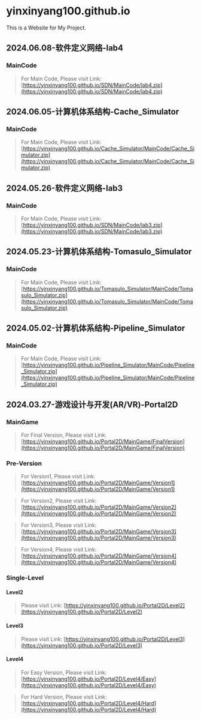 # yinxinyang100.github.io
This is a Website for My Project.

## 2024.06.08-软件定义网络-lab4
### MainCode
> For Main Code, Please visit Link: [https://yinxinyang100.github.io/SDN/MainCode/lab4.zip](https://yinxinyang100.github.io/SDN/MainCode/lab4.zip)

## 2024.06.05-计算机体系结构-Cache_Simulator
### MainCode
> For Main Code, Please visit Link: [https://yinxinyang100.github.io/Cache_Simulator/MainCode/Cache_Simulator.zip](https://yinxinyang100.github.io/Cache_Simulator/MainCode/Cache_Simulator.zip)

## 2024.05.26-软件定义网络-lab3
### MainCode
> For Main Code, Please visit Link: [https://yinxinyang100.github.io/SDN/MainCode/lab3.zip](https://yinxinyang100.github.io/SDN/MainCode/lab3.zip)

## 2024.05.23-计算机体系结构-Tomasulo_Simulator
### MainCode
> For Main Code, Please visit Link: [https://yinxinyang100.github.io/Tomasulo_Simulator/MainCode/Tomasulo_Simulator.zip](https://yinxinyang100.github.io/Tomasulo_Simulator/MainCode/Tomasulo_Simulator.zip)

## 2024.05.02-计算机体系结构-Pipeline_Simulator
### MainCode
> For Main Code, Please visit Link: [https://yinxinyang100.github.io/Pipeline_Simulator/MainCode/Pipeline_Simulator.zip](https://yinxinyang100.github.io/Pipeline_Simulator/MainCode/Pipeline_Simulator.zip)

## 2024.03.27-游戏设计与开发(AR/VR)-Portal2D

### MainGame

> For Final Version, Please visit Link: [https://yinxinyang100.github.io/Portal2D/MainGame/FinalVersion](https://yinxinyang100.github.io/Portal2D/MainGame/FinalVersion)

### Pre-Version

> For Version1, Please visit Link: [https://yinxinyang100.github.io/Portal2D/MainGame/Version1](https://yinxinyang100.github.io/Portal2D/MainGame/Version1)

> For Version2, Please visit Link: [https://yinxinyang100.github.io/Portal2D/MainGame/Version2](https://yinxinyang100.github.io/Portal2D/MainGame/Version2)

> For Version3, Please visit Link: [https://yinxinyang100.github.io/Portal2D/MainGame/Version3](https://yinxinyang100.github.io/Portal2D/MainGame/Version3)

> For Version4, Please visit Link: [https://yinxinyang100.github.io/Portal2D/MainGame/Version4](https://yinxinyang100.github.io/Portal2D/MainGame/Version4)

### Single-Level

#### Level2
> Please visit Link: [https://yinxinyang100.github.io/Portal2D/Level2](https://yinxinyang100.github.io/Portal2D/Level2)

#### Level3
> Please visit Link: [https://yinxinyang100.github.io/Portal2D/Level3](https://yinxinyang100.github.io/Portal2D/Level3)

#### Level4
> For Easy Version, Please visit Link: [https://yinxinyang100.github.io/Portal2D/Level4/Easy](https://yinxinyang100.github.io/Portal2D/Level4/Easy)

> For Hard Version, Please visit Link: [https://yinxinyang100.github.io/Portal2D/Level4/Hard](https://yinxinyang100.github.io/Portal2D/Level4/Hard)